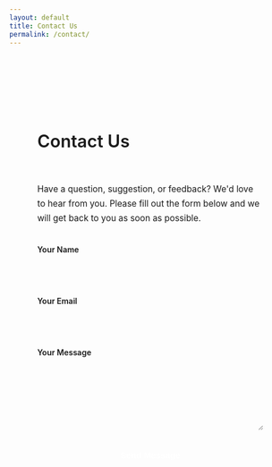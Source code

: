 ```yaml
---
layout: default
title: Contact Us
permalink: /contact/
---
```


<style>
  /*
    UPDATED: The styles now use your site's CSS variables to create
    a theme-aware wrapper and to style all form elements for both
    light and dark modes automatically.
  */
  .professional-contact {
    font-family: var(--font-primary, -apple-system, BlinkMacSystemFont, "Segoe UI", Roboto, Helvetica, Arial, sans-serif);
    max-width: 800px;
    margin: 60px auto;
    
    /* --- ADDED WRAPPER STYLES --- */
    background-color: var(--color-white);
    padding: 40px 50px;
    border-radius: var(--border-radius);
    box-shadow: var(--shadow-md);
    border: 1px solid var(--color-border);
    transition: background-color 0.3s, border-color 0.3s;

    color: var(--color-body-text);
    line-height: 1.7;
  }
  .professional-contact h1 {
    font-size: 2.2em;
    font-weight: 600;
    color: var(--color-heading);
    border-bottom: 1px solid var(--color-border);
    padding-bottom: 0.5em;
    margin-bottom: 1em;
    transition: border-color 0.3s;
  }
  .professional-contact p {
    font-size: 1.1em;
    color: var(--color-secondary-text);
    margin-bottom: 2em;
  }
  
  /* --- FORM STYLES (UPDATED WITH VARIABLES) --- */
  .form-group {
    margin-bottom: 1.5em;
  }
  .form-group label {
    display: block;
    font-weight: 600;
    margin-bottom: 0.5em;
    color: var(--color-heading);
  }
  .form-group .form-control {
    width: 100%;
    padding: 12px 15px;
    font-size: 1em;
    border: 1px solid var(--color-border);
    border-radius: 8px; /* Slightly smaller radius for inputs */
    box-sizing: border-box;
    background-color: var(--color-background); /* Use page background for inputs */
    color: var(--color-body-text);
    transition: border-color 0.2s, box-shadow 0.2s, background-color 0.3s, color 0.3s;
  }
  .form-group .form-control:focus {
    outline: none;
    border-color: var(--color-primary);
    box-shadow: 0 0 0 3px var(--color-primary-light);
  }
  
  /* --- BUTTON STYLES (UPDATED WITH VARIABLES) --- */
  .submit-btn {
    display: inline-block;
    width: 100%;
    padding: 15px;
    font-size: 1.1em;
    font-weight: 600;
    color: #FFFFFF; /* White text is best on primary color */
    background-color: var(--color-primary);
    border: none;
    border-radius: 8px;
    cursor: pointer;
    transition: background-color 0.2s;
  }
  .submit-btn:hover {
    background-color: var(--color-primary-dark);
  }

  /* --- MESSAGE STYLES --- */
  .form-message {
    padding: 15px;
    margin-top: 1.5em;
    border-radius: 6px;
    text-align: center;
    font-weight: 600;
    display: none;
    border: 1px solid transparent;
  }
  .success {
    background-color: #d4edda;
    color: #155724;
    border-color: #c3e6cb;
  }
  .error {
    background-color: #f8d7da;
    color: #721c24;
    border-color: #f5c6cb;
  }
  /* Dark theme overrides for messages */
  [data-theme="dark"] .success {
    background-color: #155724;
    color: #d4edda;
    border-color: #2b6b3e;
  }
  [data-theme="dark"] .error {
    background-color: #721c24;
    color: #f8d7da;
    border-color: #8c2a32;
  }
  
  /* --- RESPONSIVE STYLES --- */
  @media (max-width: 600px) {
    .professional-contact {
      padding: 30px 25px;
    }
  }
</style>

<div class="professional-contact" markdown="1">

# Contact Us

Have a question, suggestion, or feedback? We'd love to hear from you. Please fill out the form below and we will get back to you as soon as possible.

<form id="contact-form">
    <div class="form-group">
        <label for="name">Your Name</label>
        <input type="text" id="name" name="entry.2005620554" class="form-control" required>
    </div>
    <div class="form-group">
        <label for="email">Your Email</label>
        <input type="email" id="email" name="entry.1045781291" class="form-control" required>
    </div>
    <div class="form-group">
        <label for="message">Your Message</label>
        <textarea id="message" name="entry.839337160" class="form-control" rows="6" required></textarea>
    </div>
    <button type="submit" class="submit-btn">Send Message</button>
</form>

<div id="form-success" class="form-message success">
    Thank you! Your message has been sent successfully.
</div>
<div id="form-error" class="form-message error">
    Oops! Something went wrong. Please try again later.
</div>

</div>

<script>
    const form = document.getElementById('contact-form');
    const successMessage = document.getElementById('form-success');
    const errorMessage = document.getElementById('form-error');

    form.addEventListener('submit', function(e) {
        e.preventDefault(); // Stop the default form submission

        // The Action URL has been updated with your form ID
        const actionURL = 'https://docs.google.com/forms/d/e/1FAIpQLSfvl4_tqQzap244F61PzOlJiHyztFWf3jh1ibMnjb4DM3wICA/formResponse';
        
        const formData = new FormData(form);

        fetch(actionURL, {
            method: 'POST',
            body: formData,
            mode: 'no-cors' // Important to avoid CORS errors
        }).then(response => {
            // Google Forms with 'no-cors' mode will not return a readable response,
            // but we can assume success if the request didn't throw an error.
            form.style.display = 'none'; // Hide the form
            successMessage.style.display = 'block'; // Show success message
        }).catch(error => {
            // This will catch network errors
            errorMessage.style.display = 'block'; // Show error message
        });
    });
</script>